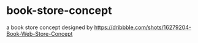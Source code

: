 # book-store-concept
a book store concept designed by https://dribbble.com/shots/16279204-Book-Web-Store-Concept
